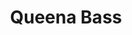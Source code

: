 ---
pid: ch129
title: Queena Bass
location_transcription: City Hall
coordinates: "[-75.163181796671, 39.95238529624]"
zipcode: '19140'
gen_neighborhood: North Philadelphia
neighborhood: Hunting Park
outside_phl: 
age: '59'
age_range: 50-59
instagram: 
image_file_name: ch_129.jpg
proposal_transcription: |-
  Civil rights Activist for 21 years in Philadelphia. Ran for Mayor 2 times on the Ballot as a Democrat. 1999 and 2007 Primaries
  PHILADELPHIACIVILRIGHTS.blogspot.com
topic: Person,Politics,Social Justice
topic_summary: 0, 0, 0, 0
type: Other No Form
keywords_other: 
credit: Hamilton Rouse Jr.
image_labels: 
twitter: 
facebook: 
permalink: "/monuments/ch129/"
layout: item-page
---
